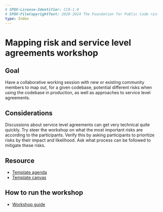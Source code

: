 ```yaml
---
# SPDX-License-Identifier: CC0-1.0
# SPDX-FileCopyrightText: 2020-2024 The Foundation for Public Code <info@publiccode.net>
type: Index
---
```


# Mapping risk and service level agreements workshop

## Goal

Have a collaborative working session with new or existing community members to map out, for a given codebase, potential different risks when using the codebase in production, as well as approaches to service level agreements.

## Considerations

Discussions about service level agreements can get very technical quite quickly.
Try steer the workshop on what the most important risks are according to the participants.
Verify this by asking participants to prioritize risks by their impact and likelihood.
Ask what process can be followed to mitigate these risks.

## Resource

* [Template agenda](agenda-template.md)
* [Template canvas](mapping-risk-and-service-level-agreements-template.pdf)

## How to run the workshop

* [Workshop guide](workshop-guide.md)
